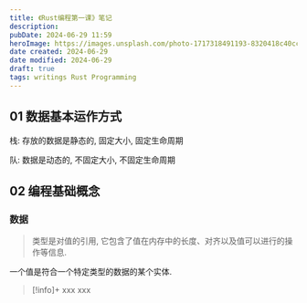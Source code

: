```yaml
---
title: 《Rust编程第一课》笔记
description: 
pubDate: 2024-06-29 11:59
heroImage: https://images.unsplash.com/photo-1717318491193-8320418c40cc?crop=entropy&cs=srgb&fm=jpg&ixid=M3w2Mjc5MjV8MHwxfHJhbmRvbXx8fHx8fHx8fDE3MTk2MzUyNjh8&ixlib=rb-4.0.3&q=85&w=1200h=400
date created: 2024-06-29
date modified: 2024-06-29
draft: true
tags: writings Rust Programming
---
```

## 01 数据基本运作方式

栈: 存放的数据是静态的, 固定大小, 固定生命周期

队: 数据是动态的, 不固定大小, 不固定生命周期

## 02 编程基础概念

### 数据

> 类型是对值的引用, 它包含了值在内存中的长度、对齐以及值可以进行的操作等信息.

一个值是符合一个特定类型的数据的某个实体.

> [!info]+ xxx
> xxx




















